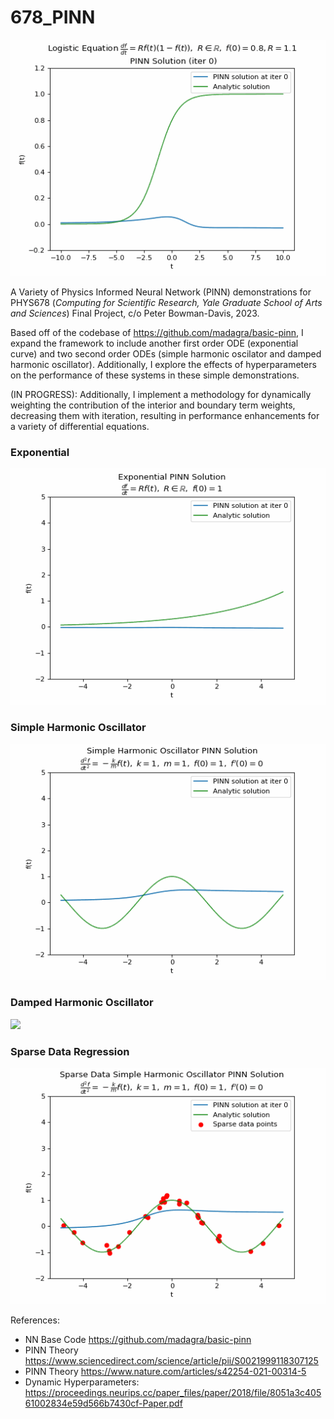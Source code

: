 # 678_PINN

![](https://github.com/P-H-B-D/678_PINN/blob/main/logistic.gif)

A Variety of Physics Informed Neural Network (PINN) demonstrations for PHYS678 (*Computing for Scientific Research, Yale Graduate School of Arts and Sciences*) Final Project, c/o Peter Bowman-Davis, 2023.

Based off of the codebase of https://github.com/madagra/basic-pinn, I expand the framework to include another first order ODE (exponential curve) and two second order ODEs (simple harmonic oscilator and damped harmonic oscillator). Additionally, I explore the effects of hyperparameters on the performance of these systems in these simple demonstrations. 

(IN PROGRESS): Additionally, I implement a methodology for dynamically weighting the contribution of the interior and boundary term weights, decreasing them with iteration, resulting in performance enhancements for a variety of differential equations.

### Exponential
![](https://github.com/P-H-B-D/678_PINN/blob/main/exponential.gif)

### Simple Harmonic Oscillator
![](https://github.com/P-H-B-D/678_PINN/blob/main/Harmonic.gif)

### Damped Harmonic Oscillator
![](https://github.com/P-H-B-D/678_PINN/blob/main/dampedHarmonic.gif)

### Sparse Data Regression
![](https://github.com/P-H-B-D/678_PINN/blob/main/HarmonicSparseData.gif)


References:
* NN Base Code https://github.com/madagra/basic-pinn 
* PINN Theory https://www.sciencedirect.com/science/article/pii/S0021999118307125
* PINN Theory https://www.nature.com/articles/s42254-021-00314-5  
* Dynamic Hyperparameters: https://proceedings.neurips.cc/paper_files/paper/2018/file/8051a3c40561002834e59d566b7430cf-Paper.pdf 
